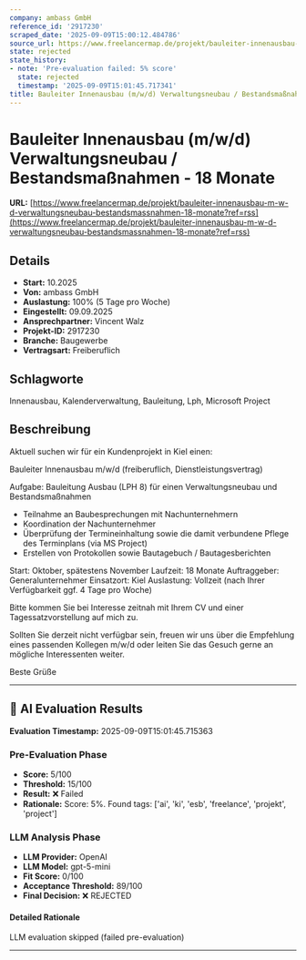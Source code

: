 ```yaml
---
company: ambass GmbH
reference_id: '2917230'
scraped_date: '2025-09-09T15:00:12.484786'
source_url: https://www.freelancermap.de/projekt/bauleiter-innenausbau-m-w-d-verwaltungsneubau-bestandsmassnahmen-18-monate?ref=rss
state: rejected
state_history:
- note: 'Pre-evaluation failed: 5% score'
  state: rejected
  timestamp: '2025-09-09T15:01:45.717341'
title: Bauleiter Innenausbau (m/w/d) Verwaltungsneubau / Bestandsmaßnahmen - 18 Monate
---
```



# Bauleiter Innenausbau (m/w/d) Verwaltungsneubau / Bestandsmaßnahmen - 18 Monate
**URL:** [https://www.freelancermap.de/projekt/bauleiter-innenausbau-m-w-d-verwaltungsneubau-bestandsmassnahmen-18-monate?ref=rss](https://www.freelancermap.de/projekt/bauleiter-innenausbau-m-w-d-verwaltungsneubau-bestandsmassnahmen-18-monate?ref=rss)
## Details
- **Start:** 10.2025
- **Von:** ambass GmbH
- **Auslastung:** 100% (5 Tage pro Woche)
- **Eingestellt:** 09.09.2025
- **Ansprechpartner:** Vincent Walz
- **Projekt-ID:** 2917230
- **Branche:** Baugewerbe
- **Vertragsart:** Freiberuflich

## Schlagworte
Innenausbau, Kalenderverwaltung, Bauleitung, Lph, Microsoft Project

## Beschreibung
Aktuell suchen wir für ein Kundenprojekt in Kiel einen:

Bauleiter Innenausbau m/w/d (freiberuflich, Dienstleistungsvertrag)

Aufgabe: Bauleitung Ausbau (LPH 8) für einen Verwaltungsneubau und Bestandsmaßnahmen

- Teilnahme an Baubesprechungen mit Nachunternehmern
- Koordination der Nachunternehmer
- Überprüfung der Termineinhaltung sowie die damit verbundene Pflege des Terminplans (via MS Project)
- Erstellen von Protokollen sowie Bautagebuch / Bautagesberichten

Start: Oktober, spätestens November
Laufzeit: 18 Monate
Auftraggeber: Generalunternehmer
Einsatzort: Kiel
Auslastung: Vollzeit (nach Ihrer Verfügbarkeit ggf. 4 Tage pro Woche)

Bitte kommen Sie bei Interesse zeitnah mit Ihrem CV und einer Tagessatzvorstellung auf mich zu.

Sollten Sie derzeit nicht verfügbar sein, freuen wir uns über die Empfehlung eines passenden Kollegen m/w/d oder leiten Sie das Gesuch gerne an mögliche Interessenten weiter.

Beste Grüße

---

## 🤖 AI Evaluation Results

**Evaluation Timestamp:** 2025-09-09T15:01:45.715363

### Pre-Evaluation Phase
- **Score:** 5/100
- **Threshold:** 15/100
- **Result:** ❌ Failed
- **Rationale:** Score: 5%. Found tags: ['ai', 'ki', 'esb', 'freelance', 'projekt', 'project']

### LLM Analysis Phase
- **LLM Provider:** OpenAI
- **LLM Model:** gpt-5-mini
- **Fit Score:** 0/100
- **Acceptance Threshold:** 89/100
- **Final Decision:** ❌ REJECTED

#### Detailed Rationale
LLM evaluation skipped (failed pre-evaluation)

---
